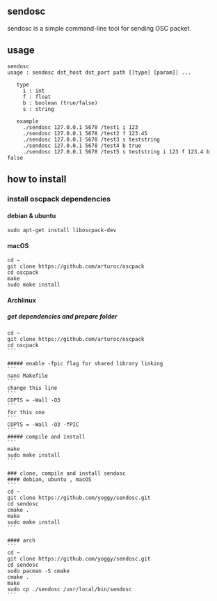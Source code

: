 ## sendosc
sendosc is a simple command-line tool for sending OSC packet.

## usage
```
sendosc
usage : sendosc dst_host dst_port path [[type] [param]] ...
 
   type
     i : int
     f : float
     b : boolean (true/false)
     s : string
 
   example
     ./sendosc 127.0.0.1 5678 /test1 i 123
     ./sendosc 127.0.0.1 5678 /test2 f 123.45
     ./sendosc 127.0.0.1 5678 /test3 s teststring
     ./sendosc 127.0.0.1 5678 /test4 b true
     ./sendosc 127.0.0.1 5678 /test5 s teststring i 123 f 123.4 b false
```

## how to install

### install oscpack dependencies

#### debian & ubuntu
```
sudo apt-get install liboscpack-dev
```

#### macOS 
```
cd ~
git clone https://github.com/arturoc/oscpack
cd oscpack 
make
sudo make install
```

#### Archlinux
##### get dependencies and prepare folder
````
cd ~
git clone https://github.com/arturoc/oscpack
cd oscpack 
```

##### enable -fpic flag for shared library linking
```
nano Makefile 
```
change this line
```
COPTS = -Wall -O3
```
for this one
```
COPTS = -Wall -O3 -fPIC
```
##### compile and install 
```
make
sudo make install
```

### clone, compile and install sendosc 
#### debian, ubuntu , macOS
```
cd ~
git clone https://github.com/yoggy/sendosc.git
cd sendosc
cmake .
make
sudo make install  
```

#### arch 
```
cd ~
git clone https://github.com/yoggy/sendosc.git
cd sendosc
sudo pacman -S cmake
cmake .
make
sudo cp ./sendosc /usr/local/bin/sendosc
```

